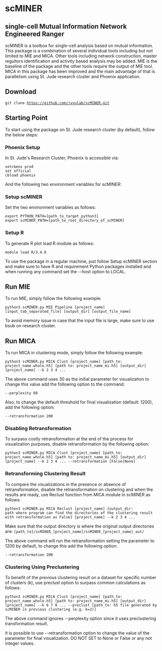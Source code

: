 # scMINER
## single-cell Mutual Information Network Engineered Ranger

scMINER is a toolbox for single-cell analysis based on mutual information. This package is a combination of several individual tools including but not limited to MIE and MICA. Other tools including network construction, master regultors identification and activity based analysis may be added. MIE is the baseline of the package and the other tools require the output of MIE tool. MICA in this package has been improved and the main advantage of that is parallelism using St. Jude research cluster and Phoenix application.

## Download

<code>git clone https://github.com/jyyulab/scMINER.git</code>

## Starting Point

To start using the package on St. Jude research cluster (by default), follow the below steps:

### Phoenix Setup

In St. Jude's Research Cluster, Phoenix is accessible via:

<code>setcbenv prod</code></br>
<code>set official</code></br>
<code>cbload phoenix</code>

And the following two environment variables for scMINER:

### Setup scMINER

Set the two environment variables as follows:

<code>export PYTHON_PATH=[path_to_target_python3]</code>
</br>
<code>export scMINER_PATH=[path_to_root_directory_of_scMINER]</code>

### Setup R

To generate R plot load R module as follows:

<code>module load R/3.4.0</code>

To use the package in a regular machine, just follow Setup scMINER section and make sure to have R and requirement Python packages installed and when running any command set the --host option to LOCAL.

## Run MIE

To run MIE, simply follow the following example:

<code>python3 scMINER.py MIE Pipeline [project_name] [input_tab_separated_file] [output_dir] [output_file_name]</code>

To avoid memory issue in case that the input file is large, make sure to use bsub on research cluster.

## Run MICA

To run MICA in clustering mode, simply follow the following example:

<code>python3 scMINER.py MICA Clust [project_name] [path_to: project_name.whole.h5] [path to: project_name_mi.h5] [output_dir] [project_name] --k 2 3 4 ... </code>

The above command uses 30 as the initial parameter for visualization to change this value add the following option to the command:

<code>--perplexity 60</code>

Also, to change the default threshold for final visualization (default: 1200), add the following option:

<code>--retransformation 200</code>

### Disabling Retransformation
To surpass costly retransformation at the end of the process for visualization purposes, disable retransformation by the following option:

<code>python3 scMINER.py MICA Clust [project_name] [path_to: project_name.whole.h5] [path to: project_name_mi.h5] [output_dir] [project_name] --k 2 3 4 ... --retransformation [False|None]</code>

### Retransforming Clustering Result
To compare the visualizations in the presence or absence of retransformation, disable the retransformation on clustering and when the results are ready, use Reclust function from MICA module in scMINER as follows:

<code>python3 scMINER.py MICA Reclust [project_name] [output_dir: path where program can find the directories of the clustering result with retransformation as False] [project_name] --k 2 3 4 ... </code>

Make sure that the output directory is where the original output directories are: 
<code>[path_to]/scMINER_[project_name]/scMINER_[project_name]_out/</code>

The above command will run the retransformation setting the parameter to 1200 by default, to change this add the following option:

<code>--retransformation 200</code>

### Clustering Using Preclustering
To benefit of the previous clustering result on a dataset for specific number of clusters (k), use preclust option to surpass common calculations as follows:

<code>python3 scMINER.py MICA Clust [project_name] [path_to: project_name.whole.h5] [path to: project_name_mi.h5] [output_dir] [project_name] --k 6 7 8 ... --preclust [path_to: h5 file generated by scMINER in previous clustering (e.g. k=2)]</code>

The above command ignores --perplexity option since it uses preclustering transformation result.</br>

It is possible to use --retransformation option to change the value of the parameter for final visualization. DO NOT SET to None or False or any not integer values.

